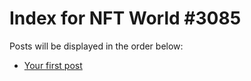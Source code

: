 # Index for NFT World #3085
Posts will be displayed in the order below:

- [Your first post](./001-first.md)

